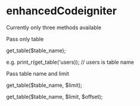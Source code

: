 # enhancedCodeigniter
Currently only three methods available

Pass only table

get_table($table_name);

e.g. print_r(get_table('users)); // users is table name

Pass table name and limit

get_table($table_name, $limit);

get_table($table_name, $limit, $offset);
